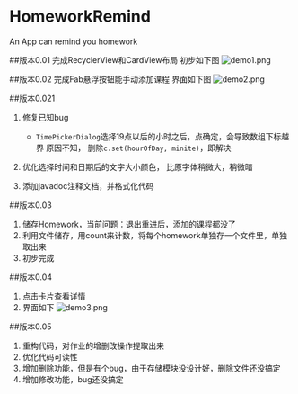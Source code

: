 # HomeworkRemind
An App can remind you homework

##版本0.01
完成RecyclerView和CardView布局
初步如下图
![demo1.png](http://upload-images.jianshu.io/upload_images/1904896-d3a036534b918a24.png?imageMogr2/auto-orient/strip%7CimageView2/2/w/1240)

##版本0.02
完成Fab悬浮按钮能手动添加课程
界面如下图
![demo2.png](http://upload-images.jianshu.io/upload_images/1904896-37b9f2c2a969642b.png?imageMogr2/auto-orient/strip%7CimageView2/2/w/1240)

##版本0.021
1. 修复已知bug
	* `TimePickerDialog`选择19点以后的小时之后，点确定，会导致数组下标越界
	原因不知，
	删除`c.set(hourOfDay, minite)`，即解决

2. 优化选择时间和日期后的文字大小颜色， 比原字体稍微大，稍微暗

3. 添加javadoc注释文档，并格式化代码

##版本0.03
1. 储存Homework，当前问题：退出重进后，添加的课程都没了
2. 利用文件储存，用count来计数，将每个homework单独存一个文件里，单独取出来
3. 初步完成

##版本0.04
1. 点击卡片查看详情
2. 界面如下
![demo3.png](http://upload-images.jianshu.io/upload_images/1904896-ccb04900f0761e9c.png?imageMogr2/auto-orient/strip%7CimageView2/2/w/1240)

##版本0.05
1. 重构代码，对作业的增删改操作提取出来
2. 优化代码可读性
3. 增加删除功能，但是有个bug，由于存储模块没设计好，删除文件还没搞定
4. 增加修改功能，bug还没搞定